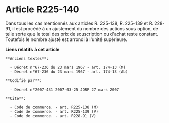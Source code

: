 # Article R225-140

Dans tous les cas mentionnés aux articles R. 225-138, R. 225-139 et R. 228-91, il est procédé à un ajustement du nombre des
actions sous option, de telle sorte que le total des prix de souscription ou d'achat reste constant. Toutefois le nombre
ajusté est arrondi à l'unité supérieure.

**Liens relatifs à cet article**

	**Anciens textes**:

	  - Décret n°67-236 du 23 mars 1967 - art. 174-13 (M)
	  - Décret n°67-236 du 23 mars 1967 - art. 174-13 (Ab)

	**Codifié par**:

	  - Décret n°2007-431 2007-03-25 JORF 27 mars 2007

	**Cite**:

	  - Code de commerce. - art. R225-138 (M)
	  - Code de commerce. - art. R225-139 (V)
	  - Code de commerce. - art. R228-91 (V)
